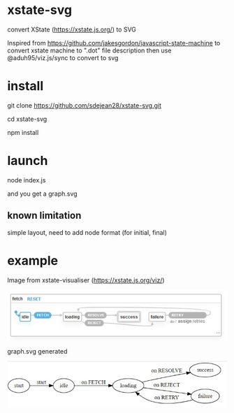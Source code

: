 # xstate-svg
convert XState (https://xstate.js.org/) to SVG

Inspired from https://github.com/jakesgordon/javascript-state-machine to convert xstate machine to ".dot" file description
then use @aduh95/viz.js/sync to convert to svg

# install
git clone https://github.com/sdejean28/xstate-svg.git

cd xstate-svg

npm install

# launch
node index.js

and you get a graph.svg

## known limitation
simple layout, need to add node format (for initial, final)

# example

Image from xstate-visualiser (https://xstate.js.org/viz/)

![alt text](https://github.com/sdejean28/xstate-svg/blob/main/capture1.jpg)

graph.svg generated

![alt text](https://github.com/sdejean28/xstate-svg/blob/main/capture2.jpg)
